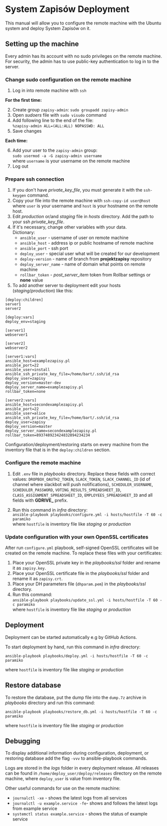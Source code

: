 # System Zapisów Deployment

This manual will allow you to configure the remote machine with the Ubuntu system and deploy System Zapisów on it.

## Setting up the machine

Every admin has its account with no sudo privileges on the remote machine. For security, the admin has to use public-key authentication to log in to the server.

### Change sudo configuration on the remote machine

1. Log in into remote machine with `ssh`

__For the first time:__

2. Create group `zapisy-admin`: `sudo groupadd zapisy-admin`
3. Open *sudoers* file with `sudo visudo` command
4. Add following line to the end of the file:\
`%zapisy-admin ALL=(ALL:ALL) NOPASSWD: ALL`
5. Save changes

__Each time:__

6. Add your user to the `zapisy-admin` group:\
`sudo usermod -a -G zapisy-admin username`\
where `username` is your username on the remote machine
8. Log out


### Prepare ssh connection

1. If you don't have *private_key_file*, you must generate it with the `ssh-keygen` command.
2. Copy your file into the remote machine with `ssh-copy-id user@host`\
where `user` is your username and `host` is your hostname on the remote host.
3. Edit *production* or/and *staging* file in *hosts* directory. Add the path to your ssh *private_key_file*.
4. If it's necessary, change other variables with your data. \
	Dictionary:
	- `ansible_user` - username of user on remote machine
	- `ansible_host` - address ip or public hostname of remote machine
	- `ansible_port` - ssh port
	- `deploy_user` - special user what will be created for our development
	- `deploy-version` - name of branch from __projektzapisy__ repository
	- `deploy_server_name` - name of domain what points on remote machine
	- `rollbar_token` - *post_server_item* token from Rollbar settings or __none__ value
5. To add another server to deployment edit your hosts (*staging*/*production*) like this:

```
[deploy:children]
server1
server2

[deploy:vars]
deploy_env=staging

[server1]
webserver1

[server2]
webserver2

[server1:vars]
ansible_host=examplezapisy.pl
ansible_port=22
ansible_user=install
ansible_ssh_private_key_file=/home/bart/.ssh/id_rsa
deploy_user=zapisy
deploy_version=master-dev
deploy_server_name=examplezapisy.pl
rollbar_token=none

[server2:vars]
ansible_host=secondexamplezapisy.pl
ansible_port=22
ansible_user=alice
ansible_ssh_private_key_file=/home/bart/.ssh/id_rsa
deploy_user=zapisy
deploy_version=master
deploy_server_name=secondexamplezapisy.pl
rollbar_token=893748923424832894234234
```
 Configuration/deployment/restoring starts on every machine from the inventory file that is in the `deploy:children` section.

### Configure the remote machine

1. Edit `.env` file in *playbooks* directory. Replace these fields with correct values:
`DROPBOX_OAUTH2_TOKEN`, `SLACK_TOKEN`, `SLACK_CHANNEL_ID` (id of channel where slackbot will push notifications), `SCHEDULER_USERNAME`, `SCHEDULER_PASSWORD`, `VOTING_RESULTS_SPREADSHEET_ID`, `CLASS_ASSIGNMENT_SPREADSHEET_ID`, `EMPLOYEES_SPREADSHEET_ID` and all fields with __GDRIVE\___ prefix.

2. Run this command in *infra* directory:\
`ansible-playbook playbooks/configure.yml -i hosts/hostfile -T 60 -c paramiko` \
where `hostfile` is inventory file like *staging* or *production*

### Update configuration with your own OpenSSL certificates
After run `configure.yml` playbook, self-signed OpenSSL certificates will be created on the remote machine. To replace these files with your certificates:
1. Place your OpenSSL private key in the *playbooks/ssl* folder and rename it as `zapisy.key`.
2. Place your OpenSSL certificate file in the *playbooks/ssl* folder and rename it as `zapisy.crt`.
3. Place your DH parameters file (`dhparam.pem`) in the *playbooks/ssl* directory.
4. Run this command: \
	`ansible-playbook playbooks/update_ssl.yml -i hosts/hostfile -T 60 -c paramiko`\
	where `hostfile` is inventory file like *staging* or *production*

## Deployment

Deployment can be started automatically e.g by GitHub Actions.

To start deployment by hand, run this command in *infra* directory:
```
ansible-playbook playbooks/deploy.yml -i hosts/hostfile -T 60 -c paramiko
```
where `hostfile` is inventory file like *staging* or *production*

## Restore database

To restore the database, put the dump file into the `dump.7z` archive in *playbooks* directory and run this command:
```
ansible-playbook playbooks/restore_db.yml -i hosts/hostfile -T 60 -c paramiko
```
where `hostfile` is inventory file like *staging* or *production*


## Debugging
To display additional information during configuration, deployment, or restoring database add the flag `-vvv` to ansible-playbook commands.

Logs are stored in the *logs* folder in every deployment release. All releases can be found in `/home/deploy_user/deploy/releases` directory on the remote machine, where `deploy_user` is value from inventory file.

Other useful commands for use on the remote machine:
- `journalctl -xe` - shows the latest logs from all services
- `journalctl -u example.service -fe`- shows and follows the latest logs from example service
- `systemctl status example.service` - shows the status of example service
